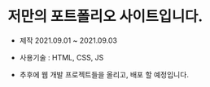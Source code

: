 # 저만의 포트폴리오 사이트입니다.
- 제작 2021.09.01 ~ 2021.09.03
- 사용기술 : HTML, CSS, JS

- 추후에 웹 개발 프로젝트들을 올리고, 배포 할 예정입니다.
